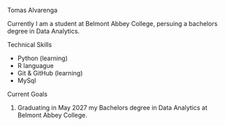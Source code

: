 Tomas Alvarenga 

Currently I am a student at Belmont Abbey College, persuing a bachelors degree in Data Analytics.

 Technical Skills
- Python (learning)
- R languague
- Git & GitHub  (learning)
- MySql

Current Goals
1. Graduating in May 2027 my Bachelors degree in Data Analytics at Belmont Abbey College.